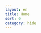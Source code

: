 ```yaml
---
layout: en
title: Home
sort: 0
category: hide
---
```

<script>
    var lang = navigator.language || navigator.userLanguage;
    if (lang.indexOf('it') == 0)
        window.location = '{{ site.baseurl }}/it/';
    else
        window.location = '{{ site.baseurl }}/en/';
</script>